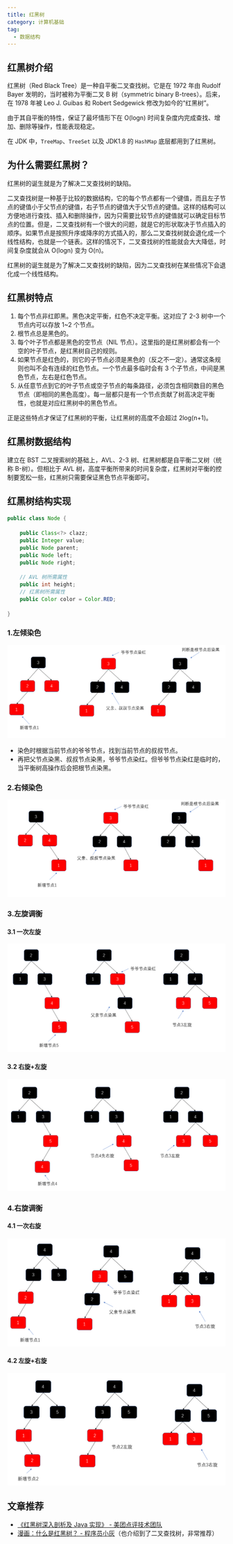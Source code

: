 ```yaml
---
title: 红黑树
category: 计算机基础
tag:
  - 数据结构
---
```


## 红黑树介绍

红黑树（Red Black Tree）是一种自平衡二叉查找树。它是在 1972 年由 Rudolf Bayer 发明的，当时被称为平衡二叉 B 树（symmetric binary B-trees）。后来，在 1978 年被 Leo J. Guibas 和 Robert Sedgewick 修改为如今的“红黑树”。

由于其自平衡的特性，保证了最坏情形下在 O(logn) 时间复杂度内完成查找、增加、删除等操作，性能表现稳定。

在 JDK 中，`TreeMap`、`TreeSet` 以及 JDK1.8 的 `HashMap` 底层都用到了红黑树。

## 为什么需要红黑树？

红黑树的诞生就是为了解决二叉查找树的缺陷。

二叉查找树是一种基于比较的数据结构，它的每个节点都有一个键值，而且左子节点的键值小于父节点的键值，右子节点的键值大于父节点的键值。这样的结构可以方便地进行查找、插入和删除操作，因为只需要比较节点的键值就可以确定目标节点的位置。但是，二叉查找树有一个很大的问题，就是它的形状取决于节点插入的顺序。如果节点是按照升序或降序的方式插入的，那么二叉查找树就会退化成一个线性结构，也就是一个链表。这样的情况下，二叉查找树的性能就会大大降低，时间复杂度就会从 O(logn) 变为 O(n)。

红黑树的诞生就是为了解决二叉查找树的缺陷，因为二叉查找树在某些情况下会退化成一个线性结构。

## **红黑树特点**

1. 每个节点非红即黑。黑色决定平衡，红色不决定平衡。这对应了 2-3 树中一个节点内可以存放 1~2 个节点。
2. 根节点总是黑色的。
3. 每个叶子节点都是黑色的空节点（NIL 节点）。这里指的是红黑树都会有一个空的叶子节点，是红黑树自己的规则。
4. 如果节点是红色的，则它的子节点必须是黑色的（反之不一定）。通常这条规则也叫不会有连续的红色节点。一个节点最多临时会有 3 个子节点，中间是黑色节点，左右是红色节点。
5. 从任意节点到它的叶子节点或空子节点的每条路径，必须包含相同数目的黑色节点（即相同的黑色高度）。每一层都只是有一个节点贡献了树高决定平衡性，也就是对应红黑树中的黑色节点。

正是这些特点才保证了红黑树的平衡，让红黑树的高度不会超过 2log(n+1)。

## 红黑树数据结构

建立在 BST 二叉搜索树的基础上，AVL、2-3 树、红黑树都是自平衡二叉树（统称 B-树）。但相比于 AVL 树，高度平衡所带来的时间复杂度，红黑树对平衡的控制要宽松一些，红黑树只需要保证黑色节点平衡即可。

## 红黑树结构实现

```java
public class Node {

    public Class<?> clazz;
    public Integer value;
    public Node parent;
    public Node left;
    public Node right;

    // AVL 树所需属性
    public int height;
    // 红黑树所需属性
    public Color color = Color.RED;

}
```

### 1.左倾染色

![幻灯片1](./pictures/红黑树/红黑树1.png)

- 染色时根据当前节点的爷爷节点，找到当前节点的叔叔节点。
- 再把父节点染黑、叔叔节点染黑，爷爷节点染红。但爷爷节点染红是临时的，当平衡树高操作后会把根节点染黑。

### 2.右倾染色

![幻灯片2](./pictures/红黑树/红黑树2.png)

### 3.左旋调衡

#### 3.1 一次左旋

![幻灯片3](./pictures/红黑树/红黑树3.png)

#### 3.2 右旋+左旋

![幻灯片4](./pictures/红黑树/红黑树4.png)

### 4.右旋调衡

#### 4.1 一次右旋

![幻灯片5](./pictures/红黑树/红黑树5.png)

#### 4.2 左旋+右旋

![幻灯片6](./pictures/红黑树/红黑树6.png)

## 文章推荐

- [《红黑树深入剖析及 Java 实现》 - 美团点评技术团队](https://zhuanlan.zhihu.com/p/24367771)
- [漫画：什么是红黑树？ - 程序员小灰](https://juejin.im/post/5a27c6946fb9a04509096248#comment)（也介绍到了二叉查找树，非常推荐）


